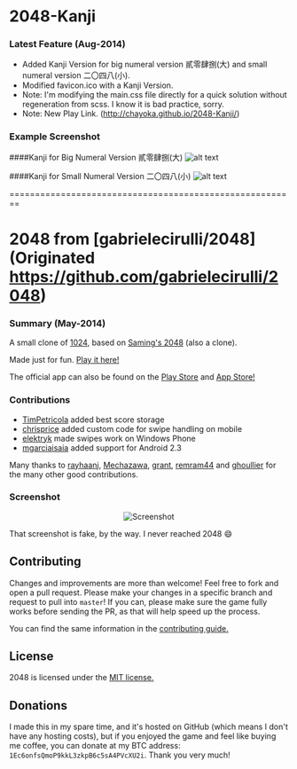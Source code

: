 # 2048-Kanji
### Latest Feature (Aug-2014)
 - Added Kanji Version for big numeral version 貳零肆捌(大) and small numeral version 二〇四八(小).
 - Modified favicon.ico with a Kanji Version.
 - Note: I'm modifying the main.css file directly for a quick solution without regeneration from scss. I know it is bad practice, sorry.
 - Note: New Play Link. (http://chayoka.github.io/2048-Kanji/)

### Example Screenshot 
####Kanji for Big Numeral Version 貳零肆捌(大)
![alt text](https://cloud.githubusercontent.com/assets/9296940/5060977/ef8a75ba-6db6-11e4-8b09-cdf3dd92bc87.png "Kanji for Big Numeral Version")

####Kanji for Small Numeral Version 二〇四八(小)
![alt text](https://cloud.githubusercontent.com/assets/9296940/5060978/efb4ebf6-6db6-11e4-961e-3fef209e17a7.png "Kanji for Small Numeral Version")


========================================================

# 2048 from [gabrielecirulli/2048](Originated https://github.com/gabrielecirulli/2048)
### Summary (May-2014)
 
A small clone of [1024](https://play.google.com/store/apps/details?id=com.veewo.a1024), based on [Saming's 2048](http://saming.fr/p/2048/) (also a clone).

Made just for fun. [Play it here!](http://gabrielecirulli.github.io/2048/)

The official app can also be found on the [Play Store](https://play.google.com/store/apps/details?id=com.gabrielecirulli.app2048) and [App Store!](https://itunes.apple.com/us/app/2048-by-gabriele-cirulli/id868076805)

### Contributions

 - [TimPetricola](https://github.com/TimPetricola) added best score storage
 - [chrisprice](https://github.com/chrisprice) added custom code for swipe handling on mobile
 - [elektryk](https://github.com/elektryk) made swipes work on Windows Phone
 - [mgarciaisaia](https://github.com/mgarciaisaia) added support for Android 2.3

Many thanks to [rayhaanj](https://github.com/rayhaanj), [Mechazawa](https://github.com/Mechazawa), [grant](https://github.com/grant), [remram44](https://github.com/remram44) and [ghoullier](https://github.com/ghoullier) for the many other good contributions.

### Screenshot

<p align="center">
  <img src="http://pictures.gabrielecirulli.com/2048-20140309-234100.png" alt="Screenshot"/>
</p>

That screenshot is fake, by the way. I never reached 2048 :smile:

## Contributing
Changes and improvements are more than welcome! Feel free to fork and open a pull request. Please make your changes in a specific branch and request to pull into `master`! If you can, please make sure the game fully works before sending the PR, as that will help speed up the process.

You can find the same information in the [contributing guide.](https://github.com/gabrielecirulli/2048/blob/master/CONTRIBUTING.md)

## License
2048 is licensed under the [MIT license.](https://github.com/gabrielecirulli/2048/blob/master/LICENSE.txt)

## Donations
I made this in my spare time, and it's hosted on GitHub (which means I don't have any hosting costs), but if you enjoyed the game and feel like buying me coffee, you can donate at my BTC address: `1Ec6onfsQmoP9kkL3zkpB6c5sA4PVcXU2i`. Thank you very much!
